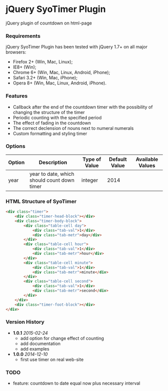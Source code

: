 jQuery SyoTimer Plugin
========

jQuery plugin of countdown on html-page

### Requirements
jQuery SyoTimer Plugin has been tested with jQuery 1.7+ on all major browsers:
* Firefox 2+ (Win, Mac, Linux);
* IE8+ (Win);
* Chrome 6+ (Win, Mac, Linux, Android, iPhone);
* Safari 3.2+ (Win, Mac, iPhone);
* Opera 8+ (Win, Mac, Linux, Android, iPhone).

### Features
* Callback after the end of the countdown timer with the possibility of changing the structure of the timer
* Periodic counting with the specified period
* The effect of fading in the countdown
* The correct declension of nouns next to numeral numerals
* Custom formatting and styling timer

### Options
|Option      |   Description                        | Type of Value | Default Value | Available Values |
| ---------- | -------------------------------------| ------------- | ------------- | ---------------- | 
|year        | year to date, which should count down timer | integer | 2014 | |

### HTML Structure of SyoTimer
```html
<div class="timer">
    <div class="timer-head-block"></div>
    <div class="timer-body-block">
        <div class="table-cell day">
            <div class="tab-val">1</div>
            <div class="tab-metr">day</div>
        </div>
        <div class="table-cell hour">
            <div class="tab-val">1</div>
            <div class="tab-metr">hour</div>
        </div>
        <div class="table-cell minute">
            <div class="tab-val">1</div>
            <div class="tab-metr">minute</div>
        </div>
        <div class="table-cell second">
            <div class="tab-val">1</div>
            <div class="tab-metr">second</div>
        </div>
    </div>
    <div class="timer-foot-block"></div>
</div>
```


### Version History

* **1.0.1** *2015-02-24*
    - add option for change effect of counting
    - add documentation
    - add examples
* **1.0.0** *2014-12-10*
    - first use timer on real web-site

### TODO
* feature: countdown to date equal now plus necessary interval